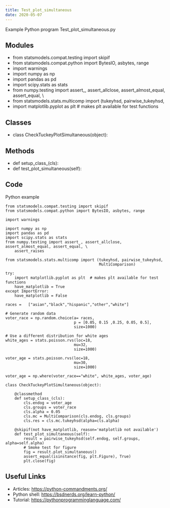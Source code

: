 ```yaml
---
title: Test_plot_simultaneous
date: 2020-05-07
---
```

Example Python program Test_plot_simultaneous.py

## Modules

* from statsmodels.compat.testing import skipif
* from statsmodels.compat.python import BytesIO, asbytes, range
* import warnings
* import numpy as np
* import pandas as pd
* import scipy.stats as stats
* from numpy.testing import assert_, assert_allclose, assert_almost_equal, assert_equal, \
* from statsmodels.stats.multicomp import (tukeyhsd, pairwise_tukeyhsd,
* import matplotlib.pyplot as plt  # makes plt available for test functions

## Classes

* class CheckTuckeyPlotSimultaneous(object):

## Methods

* def setup_class_(cls):
* def test_plot_simultaneous(self):

## Code

Python example

    from statsmodels.compat.testing import skipif
    from statsmodels.compat.python import BytesIO, asbytes, range
    
    import warnings
    
    import numpy as np
    import pandas as pd
    import scipy.stats as stats
    from numpy.testing import assert_, assert_allclose, assert_almost_equal, assert_equal, \
        assert_raises
    
    from statsmodels.stats.multicomp import (tukeyhsd, pairwise_tukeyhsd,
                                             MultiComparison)
    
    try:
        import matplotlib.pyplot as plt  # makes plt available for test functions
        have_matplotlib = True
    except ImportError:
        have_matplotlib = False
    
    races =   ["asian","black","hispanic","other","white"]
    
    # Generate random data
    voter_race = np.random.choice(a= races,
                                  p = [0.05, 0.15 ,0.25, 0.05, 0.5],
                                  size=1000)
    
    # Use a different distribution for white ages
    white_ages = stats.poisson.rvs(loc=18, 
                                  mu=32,
                                  size=1000)
    
    voter_age = stats.poisson.rvs(loc=18,
                                  mu=30,
                                  size=1000)
    
    voter_age = np.where(voter_race=="white", white_ages, voter_age)
    
    class CheckTuckeyPlotSimultaneous(object):
    
        @classmethod
        def setup_class_(cls):
            cls.endog = voter_age
            cls.groups = voter_race
            cls.alpha = 0.05
            cls.mc = MultiComparison(cls.endog, cls.groups)
            cls.res = cls.mc.tukeyhsd(alpha=cls.alpha)
    
        @skipif(not have_matplotlib, reason='matplotlib not available')
        def test_plot_simultaneous(self):
            result = pairwise_tukeyhsd(self.endog, self.groups, alpha=self.alpha)
            # Smoke test for figure
            fig = result.plot_simultaneous()
            assert_equal(isinstance(fig, plt.Figure), True)
            plt.close(fig)

## Useful Links

- Articles: https://python-commandments.org/
- Python shell: https://bsdnerds.org/learn-python/
- Tutorial: https://pythonprogramminglanguage.com/
